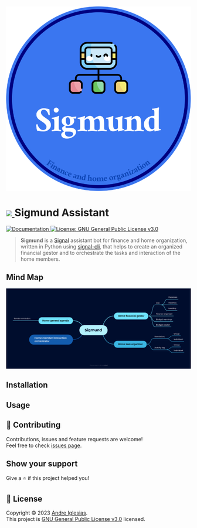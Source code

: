 <p align="center">
  <img src="media/sigmund.svg"/>
</p>

<h1>
  <a href="https://www.signal.org/">
    <img src="https://user-images.githubusercontent.com/35022933/215067099-b2a98de6-a04d-4a85-9e51-001d1a750c35.png" height="50px"/>
  </a>
  Sigmund Assistant
</h1>
<p>
  <a href="https://andreiglesias.github.io/sigmund/" target="_blank">
    <img alt="Documentation" src="https://img.shields.io/badge/documentation-yes-brightgreen.svg" />
  </a>
  <a href="https://github.com/AndreIglesias/sigmund/blob/main/LICENSE" target="_blank">
    <img alt="License: GNU General Public License v3.0" src="https://img.shields.io/badge/License-GNU General Public License v3.0-yellow.svg" />
  </a>
</p>

> <b>Sigmund</b> is a <a href="https://www.signal.org/">Signal</a> assistant bot for finance and home organization, written in Python using <a href="https://github.com/AsamK/signal-cli">signal-cli</a>, that helps to create an organized financial gestor and to orchestrate the tasks and interaction of the home members.

<h2>
  Mind Map
</h2>
<p align="center">
  <img src="media/mind-map.png"/>
</p>

<h2 id="Installation">
  Installation
</h1>

<h2>
  Usage
</h2>

## 🤝 Contributing

Contributions, issues and feature requests are welcome!<br />Feel free to check [issues page](https://github.com/AndreIglesias/sigmund/issues). 

## Show your support

Give a ⭐️ if this project helped you!

## 📝 License

Copyright © 2023 [Andre Iglesias](https://github.com/AndreIglesias).<br />
This project is [GNU General Public License v3.0](https://github.com/AndreIglesias/sigmund/blob/main/LICENSE) licensed.

